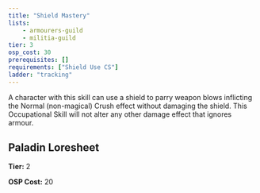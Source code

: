 ```yaml
---
title: "Shield Mastery"
lists:
    - armourers-guild
    - militia-guild
tier: 3
osp_cost: 30
prerequisites: []
requirements: ["Shield Use CS"]
ladder: "tracking"
---
```

A character with this skill can use a shield to parry weapon blows inflicting the Normal (non-magical) Crush effect without damaging the shield. This Occupational Skill will not alter any other damage effect that ignores armour.


## Paladin Loresheet

**Tier:** 2

**OSP Cost:** 20
